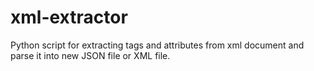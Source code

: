 # xml-extractor
Python script for extracting tags and attributes from xml document and parse it into new JSON file or XML file.
